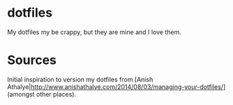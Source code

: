# dotfiles
My dotfiles my be crappy, but they are mine and I love them.

# Sources
Initial inspiration to version my dotfiles from [Anish Athalye|http://www.anishathalye.com/2014/08/03/managing-your-dotfiles/] (amongst other places).
